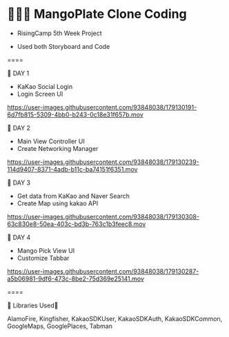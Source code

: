 # 👩🏻‍💻 MangoPlate Clone Coding

* RisingCamp 5th Week Project

* Used both Storyboard and Code

====

🌱 DAY 1
- KaKao Social Login
- Login Screen UI

https://user-images.githubusercontent.com/93848038/179130191-6d7fb815-5309-4bb0-b243-0c18e31f657b.mov



🌱 DAY 2
- Main View Controller UI 
- Create Networking Manager 


https://user-images.githubusercontent.com/93848038/179130239-114d9407-8371-4adb-b11c-ba74151f6351.mov



🌱 DAY 3 
- Get data from KaKao and Naver Search
- Create Map using kakao API


https://user-images.githubusercontent.com/93848038/179130308-63c830e8-50ea-403c-bd3b-763c1b3feec8.mov




🌱 DAY 4
- Mango Pick View UI
- Customize Tabbar


https://user-images.githubusercontent.com/93848038/179130287-a5b06981-9df6-473c-8be2-75d369e25141.mov


====

🌼 Libraries Used🌼

AlamoFire, Kingfisher, KakaoSDKUser, KakaoSDKAuth, KakaoSDKCommon, GoogleMaps, GooglePlaces, Tabman
